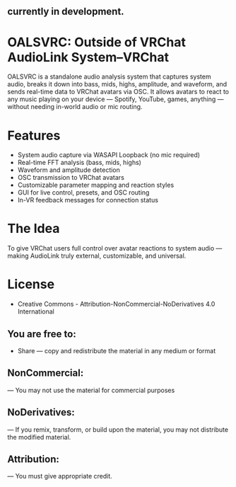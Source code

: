 currently in development.
---
# OALSVRC: Outside of VRChat AudioLink System–VRChat

OALSVRC is a standalone audio analysis system that captures system audio, breaks it down into bass, mids, highs, amplitude, and waveform, and sends real-time data to VRChat avatars via OSC. It allows avatars to react to any music playing on your device — Spotify, YouTube, games, anything — without needing in-world audio or mic routing.

# Features
- System audio capture via WASAPI Loopback (no mic required)
- Real-time FFT analysis (bass, mids, highs)
- Waveform and amplitude detection
- OSC transmission to VRChat avatars
- Customizable parameter mapping and reaction styles
- GUI for live control, presets, and OSC routing
- In-VR feedback messages for connection status

# The Idea
To give VRChat users full control over avatar reactions to system audio — making AudioLink truly external, customizable, and universal.


# License
- Creative Commons - Attribution-NonCommercial-NoDerivatives 4.0 International

## You are free to:
- Share — copy and redistribute the material in any medium or format 

## NonCommercial:
— You may not use the material for commercial purposes 

## NoDerivatives:
— If you remix, transform, or build upon the material, you may not distribute the modified material.
 
## Attribution:
— You must give appropriate credit.